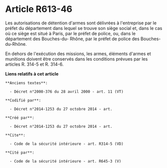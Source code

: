 # Article R613-46

Les autorisations de détention d'armes sont délivrées à l'entreprise par le préfet du département dans lequel se trouve son
siège social et, dans le cas où ce siège est situé à Paris, par le préfet de police, ou, dans le département des Bouches-du-
Rhône, par le préfet de police des Bouches-du-Rhône. 

En dehors de l'exécution des missions, les armes, éléments d'armes et munitions doivent être conservés dans les conditions
prévues par les articles R. 314-5 et R. 314-6.

**Liens relatifs à cet article**

	**Anciens textes**:

	  - Décret n°2000-376 du 28 avril 2000 - art. 11 (VT)

	**Codifié par**:

	  - Décret n°2014-1253 du 27 octobre 2014 - art.

	**Créé par**:

	  - Décret n°2014-1253 du 27 octobre 2014 - art.

	**Cite**:

	  - Code de la sécurité intérieure - art. R314-5 (VD)

	**Cité par**:

	  - Code de la sécurité intérieure - art. R645-3 (V)
